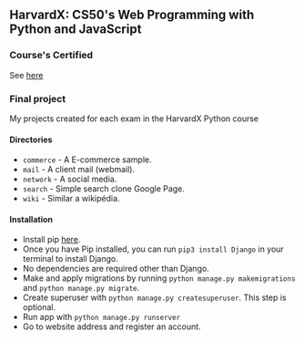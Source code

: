 ## HarvardX: CS50's Web Programming with Python and JavaScript

### Course's Certified

See [here](https://courses.edx.org/certificates/2ce31451e0dc406dabe116c6d1ffb10c)

### Final project

My projects created for each exam in the HarvardX Python course

#### Directories

  - `commerce` - A E-commerce sample.
  - `mail` - A client mail (webmail).
  - `network` - A social media.	
  - `search` - Simple search clone Google Page.
  - `wiki` - Similar a wikipédia. 
  
#### Installation

  - Install pip [here](https://pip.pypa.io/en/stable/installation/).
  - Once you have Pip installed, you can run `pip3 install Django` in your terminal to install Django.
  - No dependencies are required other than Django.
  - Make and apply migrations by running `python manage.py makemigrations` and `python manage.py migrate`.
  - Create superuser with `python manage.py createsuperuser`. This step is optional.
  - Run app with `python manage.py runserver`
  - Go to website address and register an account.
